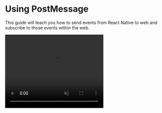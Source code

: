 # Using PostMessage

This guide will teach you how to send events from React Native to web and subscribe to those events within the web.

<video src="/post-message.mp4" width="320" height="240" muted autoplay loop />


## Installation
If you want, additional libraries are needed to define schemas.

Suggested schema libraries:

* [zod](https://github.com/colinhacks/zod)
* [valibot](https://github.com/fabian-hiller/valibot)

Please choose and use the library you prefer.

Follow the guidelines of each library for schema definition.

::: code-group

```sh [npm]
$ npm add @webview-bridge/web
```

```sh [pnpm]
$ pnpm add @webview-bridge/web zod
```

```sh [yarn]
$ yarn add @webview-bridge/web zod
```

:::



## React Native Part

In React Native, you need to define events in advance and export the types.

::: tip NOTE
Even if you don't define the event schema, you can use postMessage loosely. If the types are not important, you can skip them and just use postMessage.
:::


::: code-group

```tsx [only type]

import { createWebView, postMessageSchema } from "@webview-bridge/react-native";

const appPostMessageSchema = postMessageSchema({
  eventName1: {
    validate: (data) => data as string, // This is not recommended; please use validation libraries like zod or valibot.
  },
  eventName2: {
    validate: (data) => data as { message: string },  // This is not recommended; please use validation libraries like zod or valibot.
  },
});

// Export the event schema to be used in the web application
export type AppPostMessageSchema = typeof appPostMessageSchema;

// When you bridge a webview, a postMessage is extracted.
export const { postMessage } = createWebView({
  postMessageSchema: appPostMessageSchema, // Pass in the your schema. This is optional, so if the type doesn't matter to you, you don't need to include it.
  // ..
});


// usage
postMessage("eventName1", "test");
postMessage("eventName2", {
  message: "test",
});
```

```tsx [zod]
import { createWebView, postMessageSchema } from "@webview-bridge/react-native";
import { z } from "zod";

const appPostMessageSchema = postMessageSchema({
  eventName1: {
    validate: (data) => z.string().parse(data),
  },
  eventName2: {
    validate: (value) => {
      return z.object({ message: z.string() }).parse(value);
    },
  },
});

// Export the event schema to be used in the web application
export type AppPostMessageSchema = typeof appPostMessageSchema;

// When you bridge a webview, a postMessage is extracted.
export const { postMessage } = createWebView({
  postMessageSchema: appPostMessageSchema, // Pass in the your schema. This is optional, so if the type doesn't matter to you, you don't need to include it.
  // ..
});


// usage
postMessage("eventName1", "test");
postMessage("eventName2", {
  message: "test",
});
```

```tsx [valibot]
import { createWebView, postMessageSchema } from "@webview-bridge/react-native";
import * as v from "valibot";

const appPostMessageSchema = postMessageSchema({
  eventName1: {
    validate: (data) => {
      return v.parse(v.string(), data);
    }
  },
  eventName2: {
    validate: (value) => {
      return v.parse(v.object({ message: v.string() }), value);
    },
  }
});


// Export the event schema to be used in the web application
export type AppPostMessageSchema = typeof appPostMessageSchema;

// When you bridge a webview, a postMessage is extracted.
export const { postMessage } = createWebView({
  // ..
  postMessageSchema: appPostMessageSchema, // Pass in the your schema. This is optional, so if the type doesn't matter to you, you don't need to include it.
});

// usage

postMessage("eventName1", "test");
postMessage("eventName2", {
  message: "test",
});
```

:::

## Web Part
In the web part, as in the guide above, import the `AppPostMessageSchema` declared in React Native and pass it to the second generic of `linkBridge`.

::: tip NOTE
If you cannot import the type, you can leave the second generic empty, and it will still work loosely with the correct type.
:::

```tsx
import { linkBridge } from "@webview-bridge/web";
import type { AppBridge, AppPostMessageSchema } from ""; // Import the type 'appBridge' and 'appPostMessageSchema' declared in native

const bridge = linkBridge<AppBridge, AppPostMessageSchema>({
  // ..
});

const unsubscribe = bridge.addEventListener("eventName1", (message) => {
  window.alert(message);
});
unsubscribe(); // Unsubscribe from the event


const unsubscribe2 = bridge.addEventListener("eventName2", (data) => {
  window.alert(data.message);
});
unsubscribe2(); // Unsubscribe from the event
```


# Broadcast

Due to React Navigation and other factors, there can be multiple instances of a WebView. Sometimes, you may want to send messages to all WebView instances, while at other times, you may only want to target the last WebView instance (e.g., the top of the React Navigation stack).

To send a message to all WebView instances:
```ts
postMessage(..., ..., { broadcast: true });
```

To send a message only to the last WebView instance:
```ts
postMessage(..., ...); // @default false
// or 
postMessage(..., ..., { broadcast: false });
```